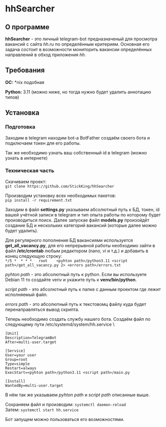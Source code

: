 # hhSearcher
## О программе
**hhSearcher** - это личный telegram-bot предназначеный для просмотра вакансий с сайта _hh.ru_ по определённым критериям. 
Основная его задача состоит в возможности мониторить вакансии определённых направлений в обход приложения _hh_.
## Требования
**ОС:** *nix подобная

**Python:** 3.11 (можно ниже, но тогда нужно будет удалить аннотацию типов)
## Установка
### Подготовка
Заходим в telegram находим bot-а BotFather создаём своего бота и подключаем токен для его работы.

Так же необходимо узнать ваш собственный id в telegram (можно узнать в интернете)
### Техническая часть

Скачиваем проект: \
`git clone https://github.com/StickKing/hhSearcher` 

Производим установку всех необходимых пакетов: \
`pip install -r requirement.txt`

Заходим в файл **settings.py** указываем абсолютный путь к БД, токен, id вашей учётной записи в telegram и тип опыта работы по которому будет производиться поиск.
Далее запускае файл **models.py** произойдёт создание БД и нескольких категорий вакансий (которые далее можно будет удалить).


Для регулярного пополнения БД вакансиями используется **get_all_vacancy.py**, для его непрерывной работы необходимо
зайти в файл **/etc/crontab** любым редактором (nano, vi и т.д.) и добавить в конец следующую строку: \
`*/5 *  * * *   root    <pyhton path>/python3.11 <script path>/get_all_vacancy.py 2> <errors path>/errors.txt`

_pyhton path_ - это абсолютный путь к python. Если вы используете Debian 11 то создайте venv и укажите путь к **venv/bin/python**.

_script path_ - это абсолютный путь к папке с данным проектом где лежит исполняемый файл.

_errors path_ - это абсолютный путь к текстовомц файлу куда будет перенаправляться вывод скрипта.

Теперь необходимо создать службу нашего бота. Создаём файл по следующему пути /etc/systemd/system/hh.service \
```
[Unit]
Description=TelegramBot
After=multi-user.target

[Service]
User=your user
Group=root
Type=simple
Restart=always
ExecStart=<pyhton path>/python3.11 <script path>/main.py

[Install]
WantedBy=multi-user.target
```
В нём так же указываем _pyhton path_ и _script path_ описанные выше. 

Сохраняем файл и производим: 
`systemctl daemon-reload` \
Затем:
`systemctl start hh.service`


Бот запущем можно пользоваться его возможностями.
